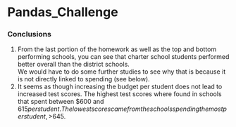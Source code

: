 # Pandas_Challenge

### Conclusions

1) From the last portion of the homework as well as the top and bottom performing schools, 
    you can see that charter school students performed better overall than the district schools.  
    We would have to do some further studies to see why that is because it is not directly linked
    to spending (see below).
2) It seems as though increasing the budget per student does not lead to increased test scores. The 
    highest test scores where found in schools that spent between $600 and $615 per student. The lowest
    scores came from the schools spending the most per student, >$645.
    